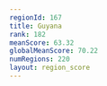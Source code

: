 ```yaml
---
regionId: 167
title: Guyana
rank: 182
meanScore: 63.32
globalMeanScore: 70.22
numRegions: 220
layout: region_score
---
```


